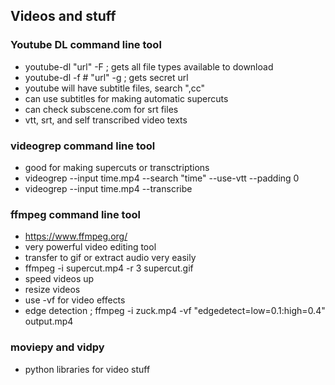 ## Videos and stuff

### Youtube DL command line tool
* youtube-dl "url" -F ; gets all file types available to download
* youtube-dl -f # "url" -g ; gets secret url
* youtube will have subtitle files, search ",cc"
* can use subtitles for making automatic supercuts
* can check subscene.com for srt files
* vtt, srt, and self transcribed video texts

### videogrep command line tool
* good for making supercuts or transctriptions
* videogrep --input time.mp4  --search "time" --use-vtt --padding 0
* videogrep --input time.mp4 --transcribe


### ffmpeg command line tool
* https://www.ffmpeg.org/
* very powerful video editing tool
* transfer to gif or extract audio very easily
* ffmpeg -i supercut.mp4 -r 3 supercut.gif
* speed videos up
* resize videos
* use -vf for video effects
* edge detection ; ffmpeg -i zuck.mp4 -vf "edgedetect=low=0.1:high=0.4" output.mp4

### moviepy and vidpy
* python libraries for video stuff
